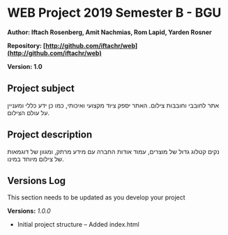 # WEB Project 2019 Semester B - BGU
**Author: Iftach Rosenberg, Amit Nachmias, Rom Lapid, Yarden Rosner**

**Repository:
[http://github.com/iftachr/web](http://github.com/iftachr/web)**

**Version: 1.0**
## Project subject
אתר לחובבי וחובבות צילום. האתר יספק ציוד מקצועי ואיכותי, כמו כן ידע כללי ומעניין על עולם הצילום.
## Project description
נקים קטלוג גדול של מוצרים, עמוד אודות החברה עם מידע מרתק, ומגוון של דוגמאות של צילום מיוחד במינו.
## Versions Log
 This section needs to be updated as you develop your project

**Versions:**
*1.0.0*
- Initial project structure     – Added index.html  
